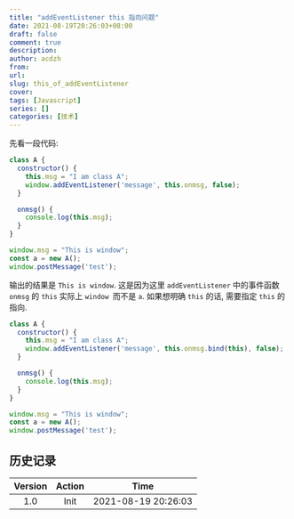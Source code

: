 ```yaml
---
title: "addEventListener this 指向问题"
date: 2021-08-19T20:26:03+08:00
draft: false
comment: true
description: 
author: acdzh
from: 
url: 
slug: this_of_addEventListener
cover:
tags: [Javascript]
series: []
categories: [技术]
---
```


先看一段代码:

```Javascript
class A {
  constructor() {
    this.msg = "I am class A";
    window.addEventListener('message', this.onmsg, false);
  }

  onmsg() {
    console.log(this.msg);
  }
}

window.msg = "This is window";
const a = new A();
window.postMessage('test');
```

输出的结果是 `This is window`. 这是因为这里 `addEventListener` 中的事件函数 `onmsg` 的 `this` 实际上 `window `而不是 `a`. 如果想明确 `this` 的话, 需要指定 `this` 的指向.

```Javascript
class A {
  constructor() {
    this.msg = "I am class A";
    window.addEventListener('message', this.onmsg.bind(this), false);
  }

  onmsg() {
    console.log(this.msg);
  }
}

window.msg = "This is window";
const a = new A();
window.postMessage('test');
```

## 历史记录

|Version| Action|Time|
|:-------:|:--------:|:-----------:|
|1.0|Init|2021-08-19 20:26:03|
